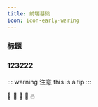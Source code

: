 ```yaml
---
title: 前端基础
icon: icon-early-waring
---
```


### 标题
### 123222
::: warning 注意
this is a tip
:::

:tada: :100: :bamboo: :gift_heart: :fire: